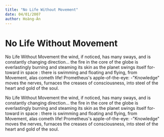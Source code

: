 ```yaml
---
title: "No Life Without Movement"
date: 04/01/2007
author: Hoàng-Ân
---
```


# No Life Without Movement

No Life Without Movement
the wind, if noticed, has many sways, and
is constantly changing direction...
the fire in the core of the globe
is everlastingly burning and steaming its skin
as the planet swings itself for-toward in space
: there is swimming and floating and flying,
from Movement,
alas
cometh life!
Prometheus's apple-of-the-eye:
-"Knowledge"
moves the nerves, furnaces the creases of consciousness,
into steel of the heart
and gold of the soul.

No Life Without Movement
the wind, if noticed, has many sways, and
is constantly changing direction...
the fire in the core of the globe
is everlastingly burning and steaming its skin
as the planet swings itself for-toward in space
: there is swimming and floating and flying,
from Movement,
alas
cometh life!
Prometheus's apple-of-the-eye:
-"Knowledge"
moves the nerves, furnaces the creases of consciousness,
into steel of the heart
and gold of the soul.
